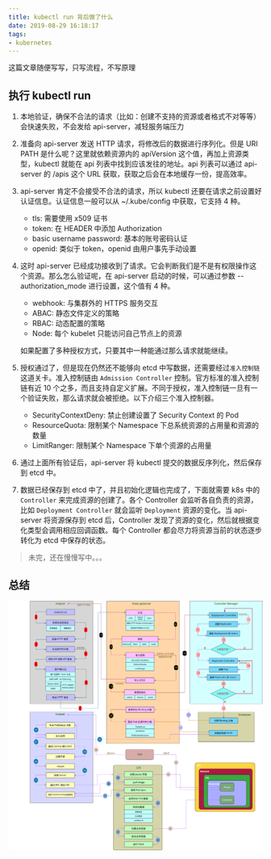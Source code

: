 ```yaml
---
title: kubectl run 背后做了什么
date: 2019-08-29 16:18:17
tags:
- kubernetes
---
```


这篇文章随便写写，只写流程，不写原理

## 执行 kubectl run

1. 本地验证，确保不合法的请求（比如：创建不支持的资源或者格式不对等等）会快速失败，不会发给 api-server，减轻服务端压力

2. 准备向 api-server 发送 HTTP 请求，将修改后的数据进行序列化。但是 URI PATH 是什么呢？这里就依赖资源内的 apiVersion 这个值，再加上资源类型，kubectl 就能在 api 列表中找到应该发往的地址。api 列表可以通过 api-server 的 /apis 这个 URL 获取，获取之后会在本地缓存一份，提高效率。

3. api-server 肯定不会接受不合法的请求，所以 kubectl 还要在请求之前设置好认证信息。认证信息一般可以从 ~/.kube/config 中获取，它支持 4 种。

    * tls: 需要使用 x509 证书
    * token: 在 HEADER 中添加 Authorization
    * basic username password: 基本的账号密码认证
    * openid: 类似于 token，openid 由用户事先手动设置

<!-- more -->

4. 这时 api-server 已经成功接收到了请求。它会判断我们是不是有权限操作这个资源。那么怎么验证呢，在 api-server 启动的时候，可以通过参数 --authorization_mode 进行设置，这个值有 4 种。

    * webhook: 与集群外的 HTTPS 服务交互
    * ABAC: 静态文件定义的策略
    * RBAC: 动态配置的策略
    * Node: 每个 kubelet 只能访问自己节点上的资源

    如果配置了多种授权方式，只要其中一种能通过那么请求就能继续。

5. 授权通过了，但是现在仍然还不能够向 etcd 中写数据，还需要经过`准入控制链`这道关卡。准入控制链由 `Admission Controller` 控制。官方标准的准入控制链有近 10 个之多，而且支持自定义扩展。不同于授权，准入控制链一旦有一个验证失败，那么请求就会被拒绝。以下介绍三个准入控制器。

    * SecurityContextDeny: 禁止创建设置了 Security Context 的 Pod
    * ResourceQuota: 限制某个 Namespace 下总系统资源的占用量和资源的数量
    * LimitRanger: 限制某个 Namespace 下单个资源的占用量

6. 通过上面所有验证后，api-server 将 kubectl 提交的数据反序列化，然后保存到 etcd 中。

7. 数据已经保存到 etcd 中了，并且初始化逻辑也完成了，下面就需要 k8s 中的 `Controller` 来完成资源的创建了。各个 Controller 会监听各自负责的资源，比如 `Deployment Controller` 就会监听 `Deployment` 资源的变化。当 api-server 将资源保存到 etcd 后，Controller 发现了资源的变化，然后就根据变化类型会调用相应回调函数。每个 Controller 都会尽力将资源当前的状态逐步转化为 etcd 中保存的状态。

> 未完，还在慢慢写中。。。

## 总结

![流程](/images/kubectl_run/short.svg)
